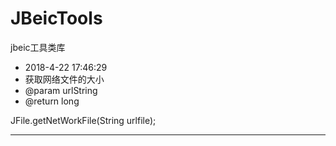 # JBeicTools
jbeic工具类库

* 2018-4-22 17:46:29
* 获取网络文件的大小
* @param urlString
* @return long

JFile.getNetWorkFile(String urlfile);

__________________________________________